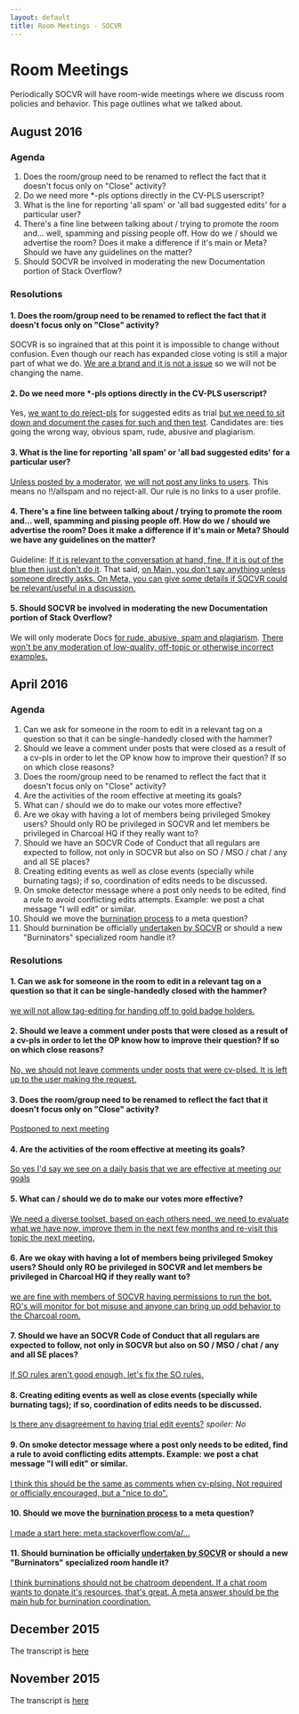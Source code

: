 ```yaml
---
layout: default
title: Room Meetings - SOCVR
---
```


# Room Meetings

Periodically SOCVR will have room-wide meetings where we discuss room policies and behavior. This page outlines what we talked about.

## August 2016

<!-- [Bookmark to event](link) -->

### Agenda

<!-- add this to each bullet point -->
<!-- [Bookmark](link to topic start) -->

1. Does the room/group need to be renamed to reflect the fact that it doesn't focus only on "Close" activity?
2. Do we need more *-pls options directly in the CV-PLS userscript?
3. What is the line for reporting 'all spam' or 'all bad suggested edits' for a particular user?
4. There's a fine line between talking about / trying to promote the room and... well, spamming and pissing people off. How do we / should we advertise the room? Does it make a difference if it's main or Meta? Should we have any guidelines on the matter?
5. Should SOCVR be involved in moderating the new Documentation portion of Stack Overflow?

### Resolutions

<!-- add this to each section -->
<!-- [Bookmark](link to topic start) -->

#### 1. Does the room/group need to be renamed to reflect the fact that it doesn't focus only on "Close" activity?

SOCVR is so ingrained that at this point it is impossible to change without confusion. Even though our reach has expanded close voting is still a major part of what we do. [We are a brand and it is not a issue](http://chat.stackoverflow.com/transcript/message/32059787#32059787) so we will not be changing the name.

#### 2. Do we need more *-pls options directly in the CV-PLS userscript?

Yes, [we want to do reject-pls](http://chat.stackoverflow.com/transcript/message/32059909#32059909) for suggested edits as trial [but we need to sit down and document the cases for such and then test](http://chat.stackoverflow.com/transcript/message/32059937#32059937). Candidates are: ties going the wrong way, obvious spam, rude, abusive and plagiarism.

#### 3. What is the line for reporting 'all spam' or 'all bad suggested edits' for a particular user?

[Unless posted by a moderator](http://chat.stackoverflow.com/transcript/message/32060084#32060084), [we will not post any links to users](http://chat.stackoverflow.com/transcript/message/32060005#32060005). This means no !!/allspam and no reject-all. Our rule is no links to a user profile.

#### 4. There's a fine line between talking about / trying to promote the room and... well, spamming and pissing people off. How do we / should we advertise the room? Does it make a difference if it's main or Meta? Should we have any guidelines on the matter?

Guideline: [If it is relevant to the conversation at hand, fine. If it is out of the blue then just don't do it](http://chat.stackoverflow.com/transcript/message/32060170#32060170).
That said, [on Main, you don't say anything unless someone directly asks. On Meta, you can give some details if SOCVR could be relevant/useful in a discussion.](http://chat.stackoverflow.com/transcript/message/32060212#32060212)

#### 5. Should SOCVR be involved in moderating the new Documentation portion of Stack Overflow?

We will only moderate Docs [for rude, abusive, spam and plagiarism](http://chat.stackoverflow.com/transcript/message/32060300#32060300). [There won't be any moderation of low-quality, off-topic or otherwise incorrect examples.](http://chat.stackoverflow.com/transcript/message/32060327#32060327)

## April 2016

### Agenda

<!-- add this to each bullet point -->
<!-- [Bookmark](link to topic start) -->

1. Can we ask for someone in the room to edit in a relevant tag on a question so that it can be single-handedly closed with the hammer?
2. Should we leave a comment under posts that were closed as a result of a cv-pls in order to let the OP know how to improve their question? If so on which close reasons?
3. Does the room/group need to be renamed to reflect the fact that it doesn't focus only on "Close" activity?
4. Are the activities of the room effective at meeting its goals?
5. What can / should we do to make our votes more effective?
6. Are we okay with having a lot of members being privileged Smokey users? Should only RO be privileged in SOCVR and let members be privileged in Charcoal HQ if they really want to?
7. Should we have an SOCVR Code of Conduct that all regulars are expected to follow, not only in SOCVR but also on SO / MSO / chat / any and all SE places?
8. Creating editing events as well as close events (specially while burnating tags); if so, coordination of edits needs to be discussed.
9. On smoke detector message where a post only needs to be edited, find a rule to avoid conflicting edits attempts. Example: we post a chat message "I will edit" or similar.
10. Should we move the [burnination process](https://github.com/SO-Close-Vote-Reviewers/SOCVR-RoomInformation/blob/master/burnination.md) to a meta question?
11. Should burnination be officially [undertaken by SOCVR](https://github.com/SO-Close-Vote-Reviewers/SOCVR-RoomInformation/blob/master/burnination.md#process) or should a new "Burninators" specialized room handle it?

### Resolutions

<!-- add this to each section -->
<!-- [Bookmark](link to topic start) -->

#### 1. Can we ask for someone in the room to edit in a relevant tag on a question so that it can be single-handedly closed with the hammer?

[we will not allow tag-editing for handing off to gold badge holders.](http://chat.stackoverflow.com/rooms/108179/conversation/2016-april-topic-1)

#### 2. Should we leave a comment under posts that were closed as a result of a cv-pls in order to let the OP know how to improve their question? If so on which close reasons?

[No, we should not leave comments under posts that were cv-plsed. It is left up to the user making the request.](http://chat.stackoverflow.com/rooms/108179/conversation/2016-april-topic-2)

#### 3. Does the room/group need to be renamed to reflect the fact that it doesn't focus only on "Close" activity?

[Postponed to next meeting](http://chat.stackoverflow.com/rooms/108179/conversation/2016-april-topic-3-part-1)

#### 4. Are the activities of the room effective at meeting its goals?

[So yes I'd say we see on a daily basis that we are effective at meeting our goals](http://chat.stackoverflow.com/rooms/108179/conversation/2016-april-topic-4)

#### 5. What can / should we do to make our votes more effective?

[We need a diverse toolset, based on each others need, we need to evaluate what we have now, improve them in the next few months and re-visit this topic the next meeting.](http://chat.stackoverflow.com/rooms/108179/conversation/2016-april-topic-5)

#### 6. Are we okay with having a lot of members being privileged Smokey users? Should only RO be privileged in SOCVR and let members be privileged in Charcoal HQ if they really want to?

[we are fine with members of SOCVR having permissions to run the bot. RO's will monitor for bot misuse and anyone can bring up odd behavior to the Charcoal room.](http://chat.stackoverflow.com/rooms/108179/conversation/2016-april-topic-6)

#### 7. Should we have an SOCVR Code of Conduct that all regulars are expected to follow, not only in SOCVR but also on SO / MSO / chat / any and all SE places?

[If SO rules aren't good enough, let's fix the SO rules.](http://chat.stackoverflow.com/rooms/108179/conversation/2016-april-topic-7)

#### 8. Creating editing events as well as close events (specially while burnating tags); if so, coordination of edits needs to be discussed.

[Is there any disagreement to having trial edit events?](http://chat.stackoverflow.com/rooms/108179/conversation/2016-april-topic-8) _spoiler: No_

#### 9. On smoke detector message where a post only needs to be edited, find a rule to avoid conflicting edits attempts. Example: we post a chat message "I will edit" or similar.

[I think this should be the same as comments when cv-plsing. Not required or officially encouraged, but a "nice to do".](http://chat.stackoverflow.com/rooms/108179/conversation/2016-april-topic-9)

#### 10. Should we move the [burnination process](https://github.com/SO-Close-Vote-Reviewers/SOCVR-RoomInformation/blob/master/burnination.md) to a meta question?

[I made a start here: meta.stackoverflow.com/a/…](http://chat.stackoverflow.com/rooms/108179/conversation/2016-april-topic-10)

#### 11. Should burnination be officially [undertaken by SOCVR](https://github.com/SO-Close-Vote-Reviewers/SOCVR-RoomInformation/blob/master/burnination.md#process) or should a new "Burninators" specialized room handle it?

[I think burninations should not be chatroom dependent. If a chat room wants to donate it's resources, that's great. A meta answer should be the main hub for burnination coordination.](http://chat.stackoverflow.com/rooms/108179/conversation/2016-april-topic-11)


## December 2015

The transcript is [here](http://chat.stackoverflow.com/rooms/41570/conversation/december-2015-room-meeting)


## November 2015

The transcript is [here](http://chat.stackoverflow.com/rooms/41570/conversation/november-2015-room-meeting)


